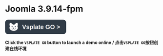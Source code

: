 # Joomla 3.9.14-fpm

<a href="https://www.vsplate.com/?docker-compose=https://github.com/vsplate/dcenvs/joomla/3.9.14-fpm"><img alt="VSPLATE GO" src="https://raw.githubusercontent.com/vsplate/images/master/vsgo_btn.png" width="200px"></a>

**Click the `VSPLATE GO` button to launch a demo online / 点击`VSPLATE GO`按钮创建在线环境**